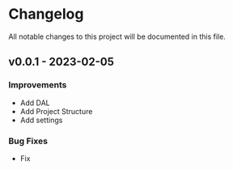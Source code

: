 # Changelog
All notable changes to this project will be documented in this file.

## v0.0.1 - 2023-02-05

### Improvements
- Add DAL
- Add Project Structure
- Add settings


### Bug Fixes
- Fix 
